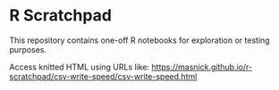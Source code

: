 # R Scratchpad

This repository contains one-off R notebooks for exploration or testing purposes.

Access knitted HTML using URLs like: <https://masnick.github.io/r-scratchpad/csv-write-speed/csv-write-speed.html>